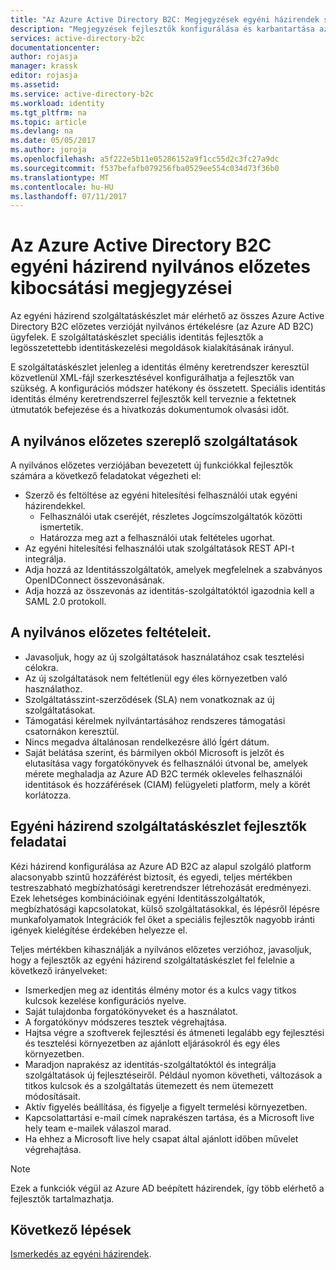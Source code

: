 ```yaml
---
title: "Az Azure Active Directory B2C: Megjegyzések egyéni házirendek segítségével a fejlesztők számára |} Microsoft Docs"
description: "Megjegyzések fejlesztők konfigurálása és karbantartása az Azure AD B2C egyéni házirendekkel"
services: active-directory-b2c
documentationcenter: 
author: rojasja
manager: krassk
editor: rojasja
ms.assetid: 
ms.service: active-directory-b2c
ms.workload: identity
ms.tgt_pltfrm: na
ms.topic: article
ms.devlang: na
ms.date: 05/05/2017
ms.author: joroja
ms.openlocfilehash: a5f222e5b11e05286152a9f1cc55d2c3fc27a9dc
ms.sourcegitcommit: f537befafb079256fba0529ee554c034d73f36b0
ms.translationtype: MT
ms.contentlocale: hu-HU
ms.lasthandoff: 07/11/2017
---
```

# <a name="release-notes-for-azure-active-directory-b2c-custom-policy-public-preview"></a>Az Azure Active Directory B2C egyéni házirend nyilvános előzetes kibocsátási megjegyzései
Az egyéni házirend szolgáltatáskészlet már elérhető az összes Azure Active Directory B2C előzetes verzióját nyilvános értékelésre (az Azure AD B2C) ügyfelek. E szolgáltatáskészlet speciális identitás fejlesztők a legösszetettebb identitáskezelési megoldások kialakításának irányul.  

E szolgáltatáskészlet jelenleg a identitás élmény keretrendszer keresztül közvetlenül XML-fájl szerkesztésével konfigurálhatja a fejlesztők van szükség. A konfigurációs módszer hatékony és összetett. Speciális identitás identitás élmény keretrendszerrel fejlesztők kell terveznie a fektetnek útmutatók befejezése és a hivatkozás dokumentumok olvasási időt. 

## <a name="features-included-in-this-public-preview"></a>A nyilvános előzetes szereplő szolgáltatások
A nyilvános előzetes verziójában bevezetett új funkciókkal fejlesztők számára a következő feladatokat végezheti el:<br>

* Szerző és feltöltése az egyéni hitelesítési felhasználói utak egyéni házirendekkel. 
   * Felhasználói utak cseréjét, részletes Jogcímszolgáltatók közötti ismertetik. 
   * Határozza meg azt a felhasználói utak feltételes ugorhat. 
* Az egyéni hitelesítési felhasználói utak szolgáltatások REST API-t integrálja.  
* Adja hozzá az Identitásszolgáltatók, amelyek megfelelnek a szabványos OpenIDConnect összevonásának. <br>
* Adja hozzá az összevonás az identitás-szolgáltatóktól igazodnia kell a SAML 2.0 protokoll. 

## <a name="terms-of-the-public-preview"></a>A nyilvános előzetes feltételeit.

* Javasoljuk, hogy az új szolgáltatások használatához csak tesztelési célokra.<br>
* Az új szolgáltatások nem feltétlenül egy éles környezetben való használathoz.<br>
* Szolgáltatásszint-szerződések (SLA) nem vonatkoznak az új szolgáltatásokat. <br>
* Támogatási kérelmek nyilvántartásához rendszeres támogatási csatornákon keresztül. <br>
* Nincs megadva általánosan rendelkezésre álló Ígért dátum.<br>
* Saját belátása szerint, és bármilyen okból Microsoft is jelzőt és elutasítása vagy forgatókönyvek és felhasználói útvonal be, amelyek mérete meghaladja az Azure AD B2C termék okleveles felhasználói identitások és hozzáférések (CIAM) felügyeleti platform, mely a körét korlátozza.

## <a name="responsibilities-of-custom-policy-feature-set-developers"></a>Egyéni házirend szolgáltatáskészlet fejlesztők feladatai
Kézi házirend konfigurálása az Azure AD B2C az alapul szolgáló platform alacsonyabb szintű hozzáférést biztosít, és egyedi, teljes mértékben testreszabható megbízhatósági keretrendszer létrehozását eredményezi. Ezek lehetséges kombinációinak egyéni Identitásszolgáltatók, megbízhatósági kapcsolatokat, külső szolgáltatásokkal, és lépésről lépésre munkafolyamatok Integrációk fel őket a speciális fejlesztők nagyobb iránti igények kielégítése érdekében helyezze el.

Teljes mértékben kihasználják a nyilvános előzetes verzióhoz, javasoljuk, hogy a fejlesztők az egyéni házirend szolgáltatáskészlet fel felelnie a következő irányelveket:
* Ismerkedjen meg az identitás élmény motor és a kulcs vagy titkos kulcsok kezelése konfigurációs nyelve.
* Saját tulajdonba forgatókönyveket és a használatot.
* A forgatókönyv módszeres tesztek végrehajtása.
* Hajtsa végre a szoftverek fejlesztési és átmeneti legalább egy fejlesztési és tesztelési környezetben az ajánlott eljárásokról és egy éles környezetben.
* Maradjon naprakész az identitás-szolgáltatóktól és integrálja szolgáltatások új fejlesztéseiről. Például nyomon követheti, változások a titkos kulcsok és a szolgáltatás ütemezett és nem ütemezett módosításait.
* Aktív figyelés beállítása, és figyelje a figyelt termelési környezetben.
* Kapcsolattartási e-mail címek naprakészen tartása, és a Microsoft live hely team e-mailek válaszol marad.
* Ha ehhez a Microsoft live hely csapat által ajánlott időben művelet végrehajtása. 


>[!NOTE]
>Ezek a funkciók végül az Azure AD beépített házirendek, így több elérhető a fejlesztők tartalmazhatja.

## <a name="next-steps"></a>Következő lépések
[Ismerkedés az egyéni házirendek](active-directory-b2c-get-started-custom.md).
